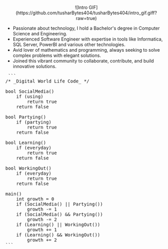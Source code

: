 <p align="center">
  ![Intro GIF](https://github.com/tusharBytes404/tusharBytes404/intro_gif.giff?raw=true)
</p>

<ul>
  <li>Passionate about technology, I hold a Bachelor's degree in Computer Science and Engineering.</li>
  <li>Experienced Software Engineer with expertise in tools like Informatica, SQL Server, PowerBI and various other technologies.</li>
  <li>Avid lover of mathematics and programming, always seeking to solve complex problems with elegant solutions.</li>
  <li>Joined this vibrant community to collaborate, contribute, and build innovative solutions.</li>
</ul>


<pre> ``` 
/* _Digital World Life Code_ */

bool SocialMedia() 
	if (using) 
		return true
	return false

bool Partying()  
	if (partying) 
		return true 
	return false 

bool Learning()  
	if (everyday) 
		return true 
	return false  

bool WorkingOut()  
	if (everyday) 
		return true
	return false  
	
main() 
	int growth = 0 
	if (SocialMedia() || Partying()) 
		growth -= 1 
	if (SocialMedia() && Partying()) 
		growth -= 2
	if (Learning() || WorkingOut()) 
		growth += 1 
	if (Learning() && WorkingOut()) 
		growth += 2 
``` </pre>
<!---
tusharx0809/tusharx0809 is a ✨ particular ✨ repository because its `README.md` (this file) appears on your GitHub profile.
You can click the Preview link to take a look at your changes.
--->
